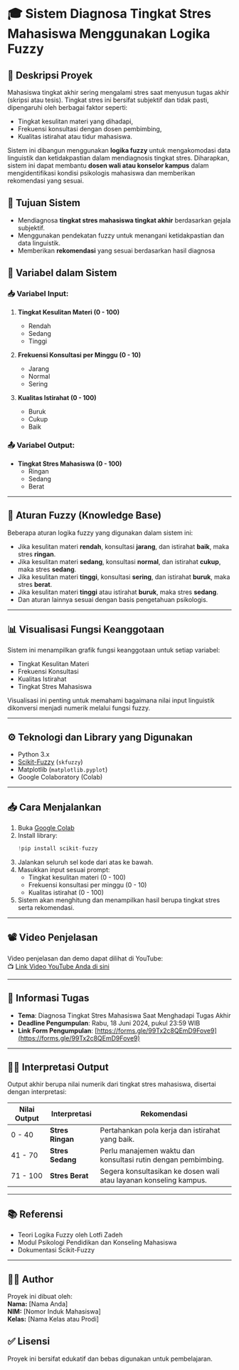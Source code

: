 # 🎓 Sistem Diagnosa Tingkat Stres Mahasiswa Menggunakan Logika Fuzzy

## 📌 Deskripsi Proyek

Mahasiswa tingkat akhir sering mengalami stres saat menyusun tugas akhir (skripsi atau tesis). Tingkat stres ini bersifat subjektif dan tidak pasti, dipengaruhi oleh berbagai faktor seperti:

- Tingkat kesulitan materi yang dihadapi,
- Frekuensi konsultasi dengan dosen pembimbing,
- Kualitas istirahat atau tidur mahasiswa.

Sistem ini dibangun menggunakan **logika fuzzy** untuk mengakomodasi data linguistik dan ketidakpastian dalam mendiagnosis tingkat stres. Diharapkan, sistem ini dapat membantu **dosen wali atau konselor kampus** dalam mengidentifikasi kondisi psikologis mahasiswa dan memberikan rekomendasi yang sesuai.


## 🧠 Tujuan Sistem

- Mendiagnosa **tingkat stres mahasiswa tingkat akhir** berdasarkan gejala subjektif.
- Menggunakan pendekatan fuzzy untuk menangani ketidakpastian dan data linguistik.
- Memberikan **rekomendasi** yang sesuai berdasarkan hasil diagnosa



## 🧩 Variabel dalam Sistem

### 📥 Variabel Input:

1. **Tingkat Kesulitan Materi (0 - 100)**
   - Rendah
   - Sedang
   - Tinggi

2. **Frekuensi Konsultasi per Minggu (0 - 10)**
   - Jarang
   - Normal
   - Sering

3. **Kualitas Istirahat (0 - 100)**
   - Buruk
   - Cukup
   - Baik

### 📤 Variabel Output:

- **Tingkat Stres Mahasiswa (0 - 100)**
  - Ringan
  - Sedang
  - Berat

---

## 🧾 Aturan Fuzzy (Knowledge Base)

Beberapa aturan logika fuzzy yang digunakan dalam sistem ini:

- Jika kesulitan materi **rendah**, konsultasi **jarang**, dan istirahat **baik**, maka stres **ringan**.
- Jika kesulitan materi **sedang**, konsultasi **normal**, dan istirahat **cukup**, maka stres **sedang**.
- Jika kesulitan materi **tinggi**, konsultasi **sering**, dan istirahat **buruk**, maka stres **berat**.
- Jika kesulitan materi **tinggi** atau istirahat **buruk**, maka stres **sedang**.
- Dan aturan lainnya sesuai dengan basis pengetahuan psikologis.

---

## 📊 Visualisasi Fungsi Keanggotaan

Sistem ini menampilkan grafik fungsi keanggotaan untuk setiap variabel:

- Tingkat Kesulitan Materi
- Frekuensi Konsultasi
- Kualitas Istirahat
- Tingkat Stres Mahasiswa

Visualisasi ini penting untuk memahami bagaimana nilai input linguistik dikonversi menjadi numerik melalui fungsi fuzzy.

---

## ⚙️ Teknologi dan Library yang Digunakan

- Python 3.x
- [Scikit-Fuzzy](https://github.com/scikit-fuzzy/scikit-fuzzy) (`skfuzzy`)
- Matplotlib (`matplotlib.pyplot`)
- Google Colaboratory (Colab)

---

## 📥 Cara Menjalankan

1. Buka [Google Colab](https://colab.research.google.com)
2. Install library:
   ```python
   !pip install scikit-fuzzy
   ```
3. Jalankan seluruh sel kode dari atas ke bawah.
4. Masukkan input sesuai prompt:
   - Tingkat kesulitan materi (0 - 100)
   - Frekuensi konsultasi per minggu (0 - 10)
   - Kualitas istirahat (0 - 100)
5. Sistem akan menghitung dan menampilkan hasil berupa tingkat stres serta rekomendasi.

---

## 📽️ Video Penjelasan

Video penjelasan dan demo dapat dilihat di YouTube:  
📺 [Link Video YouTube Anda di sini](https://youtube.com)

---

## 📅 Informasi Tugas

- **Tema**: Diagnosa Tingkat Stres Mahasiswa Saat Menghadapi Tugas Akhir
- **Deadline Pengumpulan**: Rabu, 18 Juni 2024, pukul 23:59 WIB
- **Link Form Pengumpulan**: [https://forms.gle/99Tx2c8QEmD9Fove9](https://forms.gle/99Tx2c8QEmD9Fove9)

---

## 🙋‍♂️ Interpretasi Output

Output akhir berupa nilai numerik dari tingkat stres mahasiswa, disertai dengan interpretasi:

| Nilai Output | Interpretasi       | Rekomendasi                                                         |
|--------------|--------------------|----------------------------------------------------------------------|
| 0 - 40       | **Stres Ringan**   | Pertahankan pola kerja dan istirahat yang baik.                     |
| 41 - 70      | **Stres Sedang**   | Perlu manajemen waktu dan konsultasi rutin dengan pembimbing.      |
| 71 - 100     | **Stres Berat**    | Segera konsultasikan ke dosen wali atau layanan konseling kampus.  |

---

## 📚 Referensi

- Teori Logika Fuzzy oleh Lotfi Zadeh
- Modul Psikologi Pendidikan dan Konseling Mahasiswa
- Dokumentasi Scikit-Fuzzy

---

## 👨‍💻 Author

Proyek ini dibuat oleh:  
**Nama:** [Nama Anda]  
**NIM:** [Nomor Induk Mahasiswa]  
**Kelas:** [Nama Kelas atau Prodi]



## ✅ Lisensi

Proyek ini bersifat edukatif dan bebas digunakan untuk pembelajaran.
